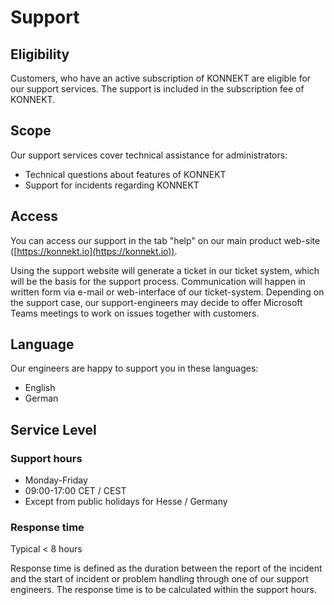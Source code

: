 # Support

## Eligibility

Customers, who have an active subscription of KONNEKT are eligible for our support services. The support is included in the subscription fee of KONNEKT.

## Scope

Our support services cover technical assistance for administrators:

* Technical questions about features of KONNEKT
* Support for incidents regarding KONNEKT

## Access

You can access our support in the tab "help" on our main product web-site ([https://konnekt.io](https://konnekt.io)).

Using the support website will generate a ticket in our ticket system, which will be the basis for the support process. Communication will happen in written form via e-mail or web-interface of our ticket-system. Depending on the support case, our support-engineers may decide to offer Microsoft Teams meetings to work on issues together with customers.

## Language

Our engineers are happy to support you in these languages:

* English
* German

## Service Level

### Support hours

* Monday-Friday
* 09:00-17:00 CET / CEST
* Except from public holidays for Hesse / Germany

### Response time

Typical < 8 hours

Response time is defined as the duration between the report of the incident and the start of incident or problem handling through one of our support engineers. The response time is to be calculated within the support hours.
